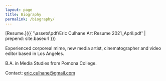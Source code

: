 ```yaml
---
layout: page
title: Biography
permalink: /biography/
---
```


[Resume.]({{ '\assets\pdf\Eric Culhane Art Resume 2021_April.pdf' | prepend: site.baseurl }})

Experienced corporeal mime, new media artist, cinematographer and video editor based in Los Angeles. 

B.A. in Media Studies from Pomona College.

Contact: eric.culhane@gmail.com
